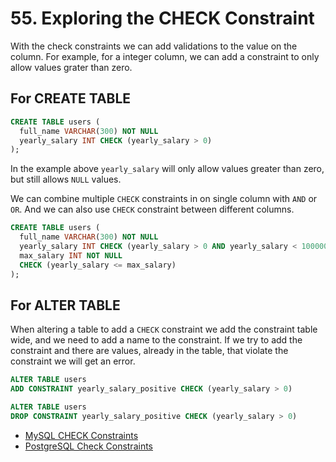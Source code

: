 # 55. Exploring the CHECK Constraint

With the check constraints we can add validations to the value on the column. For example, for a integer column, we can add a constraint to only allow values grater than zero.

## For CREATE TABLE

```sql
CREATE TABLE users (
  full_name VARCHAR(300) NOT NULL
  yearly_salary INT CHECK (yearly_salary > 0)
);
```

In the example above `yearly_salary` will only allow values greater than zero, but still allows `NULL` values.

We can combine multiple `CHECK` constraints in on single column with `AND` or `OR`. And we can also use `CHECK` constraint between different columns.

```sql
CREATE TABLE users (
  full_name VARCHAR(300) NOT NULL
  yearly_salary INT CHECK (yearly_salary > 0 AND yearly_salary < 1000000)
  max_salary INT NOT NULL
  CHECK (yearly_salary <= max_salary)
);
```

## For ALTER TABLE

When altering a table to add a `CHECK` constraint we add the constraint table wide, and we need to add a name to the constraint. If we try to add the constraint and there are values, already in the table, that violate the constraint we will get an error.

```sql
ALTER TABLE users
ADD CONSTRAINT yearly_salary_positive CHECK (yearly_salary > 0)
```

```sql
ALTER TABLE users
DROP CONSTRAINT yearly_salary_positive CHECK (yearly_salary > 0)
```

- [MySQL CHECK Constraints](https://dev.mysql.com/doc/refman/8.0/en/create-table-check-constraints.html)
- [PostgreSQL Check Constraints](https://www.postgresql.org/docs/15/ddl-constraints.html#DDL-CONSTRAINTS-CHECK-CONSTRAINTS)
